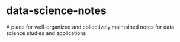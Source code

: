 # data-science-notes
A place for well-organized and collectively maintained notes for data science studies and applications

